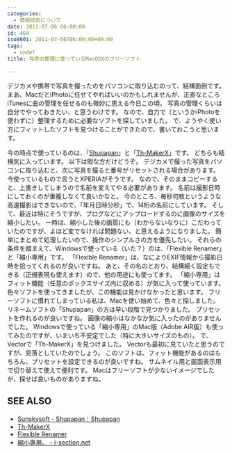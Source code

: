 ```yaml
---
categories:
  - 情報技術について
date: 2011-07-06 06:00:00
id: 464
iso8601: 2011-07-06T06:00:00+09:00
tags:
  - undef
title: 写真の整理に使っているMacOSXのフリーソフト

---
```


デジカメや携帯で写真を撮ったのをパソコンに取り込むのって、結構面倒です。
まあ、MacだとiPhotoに任せてやればいいのかもしれませんが、正直なところiTunesに曲の管理を任せるのも微妙に思える今日この頃。
写真の管理くらいは自分でやっておきたい、と思うわけです。
なので、自力で（というかiPhotoを使わずに）整理するために必要なソフトを探していました。
で、ようやく使い方にフィットしたソフトを見つけることができたので、書いておこうと思います。


今の時点で使っているのは、「<a href="http://sunsky3s.s41.xrea.com/shupapan/">Shupapan</a>」と「<a href="http://www5.wind.ne.jp/miko/mac_soft/th-maker_x/">Th-MakerX</a>」です。
どちらも結構気に入っています。
以下は暇な方だけどうぞ。
デジカメで撮った写真をパソコンに取り込むと、次に写真を撮ると番号がリセットされる場合があります。
今使っているもので言うとXPERIAがそうです。
なので、そのままコピーすると、上書きしてしまうので名前を変えてやる必要があります。
名前は撮影日時にしておくのが重複しなくて良いかなと。
今のところ、毎秒何枚というような高速撮影はできないので、「年月日時分秒」で、14桁の名前にしています。
そして、最近は特にそうですが、ブログなどにアップロードするのに画像のサイズを縮小したい。
一時は、縮小した後の画質にも（わからないなりに）こだわっていたのですが、よほど変でなければ問題ない、と思えるようになりました。
簡単にまとめて処理したいので、操作のシンプルさの方を優先したい。
それらの条件を踏まえて、Windowsで使っている（いた？）のは、「Flexible Renamer」と「縮小専用」です。
「Flexible Renamer」は、なによりEXIF情報から撮影日時を拾ってくれるのが良いですね。
あと、その名のとおり、結構細く設定もできる（正規表現も使えます）ので、他の用途にも使ってます。
「縮小専用」はフィット機能（任意のボックスサイズ内に収める）が気に入って使っています。
色々ソフトを使ってきましたが、この機能は見かけなかったと思います。
フリーソフトに慣れてしまっている私は、Macを使い始めて、色々と探しました。
リネームソフトの「Shupapan」の方は早い段階で見つかりました。
プリセットを作れるのが良いですね。
画像の縮小はなかなか気に入ったのがありませんでした。
Windowsで使っている「縮小専用」のMac版（Adobe AIR版）も使ってみたのですが、いまいち不安定でした（特に大きいサイズのもの）。
で、Vectorで「Th-MakerX」を見つけました。
Vectorも最初に見ていたと思うのですが、見落としていたのでしょう。
このソフトは、フィット機能があるのはもちろん、プリセットを設定できるのが良いですね。
サムネイル用と画面表示用で切り替えて使えて便利です。
Macはフリーソフトが少ないイメージでしたが、探せば良いものがありますね。
<div id="see_also">
<h2>SEE ALSO</h2>
<ul>
<li><a href="http://sunsky3s.s41.xrea.com/shupapan/">Sunskysoft - Shupapan｜Shupapan</a></li>
<li><a href="http://www5.wind.ne.jp/miko/mac_soft/th-maker_x/">Th-MakerX</a></li>
<li><a href="http://hp.vector.co.jp/authors/VA014830/FlexRena/">Flexible Renamer</a></li>
<li><a href="http://i-section.net/software/shukusen/">縮小専用。 - i-section.net</a></li>
</ul>
</div>
    	
